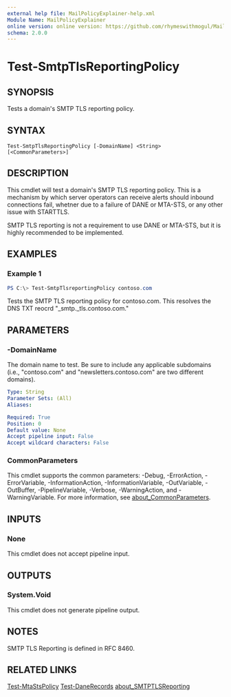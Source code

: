 ```yaml
---
external help file: MailPolicyExplainer-help.xml
Module Name: MailPolicyExplainer
online version: online version: https://github.com/rhymeswithmogul/MailPolicyExplainer/blob/main/man/en-US/Test-SmtpTlsReportingPolicy.md
schema: 2.0.0
---
```


# Test-SmtpTlsReportingPolicy

## SYNOPSIS
Tests a domain's SMTP TLS reporting policy.

## SYNTAX

```
Test-SmtpTlsReportingPolicy [-DomainName] <String> [<CommonParameters>]
```

## DESCRIPTION
This cmdlet will test a domain's SMTP TLS reporting policy.  This is a mechanism by which server operators can receive alerts should inbound connections fail, whetner due to a failure of DANE or MTA-STS, or any other issue with STARTTLS.

SMTP TLS reporting is not a requirement to use DANE or MTA-STS, but it is highly recommended to be implemented.

## EXAMPLES

### Example 1
```powershell
PS C:\> Test-SmtpTlsreportingPolicy contoso.com
```

Tests the SMTP TLS reporting policy for contoso.com.  This resolves the DNS TXT reocrd "_smtp._tls.contoso.com."

## PARAMETERS

### -DomainName
The domain name to test.  Be sure to include any applicable subdomains (i.e., "contoso.com" and "newsletters.contoso.com" are two different domains).

```yaml
Type: String
Parameter Sets: (All)
Aliases:

Required: True
Position: 0
Default value: None
Accept pipeline input: False
Accept wildcard characters: False
```

### CommonParameters
This cmdlet supports the common parameters: -Debug, -ErrorAction, -ErrorVariable, -InformationAction, -InformationVariable, -OutVariable, -OutBuffer, -PipelineVariable, -Verbose, -WarningAction, and -WarningVariable. For more information, see [about_CommonParameters](http://go.microsoft.com/fwlink/?LinkID=113216).

## INPUTS

### None
This cmdlet does not accept pipeline input.

## OUTPUTS

### System.Void
This cmdlet does not generate pipeline output.

## NOTES
SMTP TLS Reporting is defined in RFC 8460.

## RELATED LINKS

[Test-MtaStsPolicy]()
[Test-DaneRecords]()
[about_SMTPTLSReporting]()